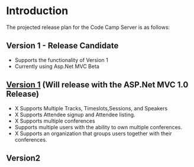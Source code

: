 # Introduction #
The projected release plan for the Code Camp Server is as follows:


## Version 1 - Release Candidate ##
  * Supports the functionality of Version 1
  * Currently using Asp.Net MVC Beta

## [Version 1](VersionOne.md) (Will release with the ASP.Net MVC 1.0 Release) ##
  * X Supports Multiple Tracks, Timeslots,Sessions, and Speakers
  * X Supports Attendee signup and Attendee listing.
  * X Supports multiple conferences
  * Supports multiple users with the ability to own multiple conferences.
  * X Supports an organization that groups users together with their conferences.

## Version2 ##
